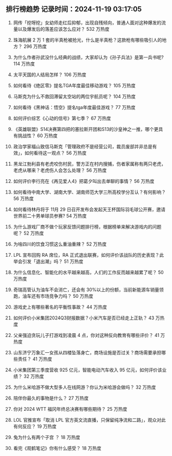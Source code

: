 
## 排行榜趋势 记录时间：2024-11-19 03:17:05
  
  1. 网传「挖呀挖」女幼师走红后抑郁，出现自残倾向，普通人面对这种爆发的流量以及爆发后的落差应该怎么应对？ 532 万热度
    
  2. 珠海航展 2 万 1 套的半真枪被抢光，什么是半真枪？这款枪有哪些吸引人的地方？ 296 万热度
    
  3. 为什么作者孙武没什么经典的战绩，大家却认为《孙子兵法》是第一兵书呢? 114 万热度
    
  4. 太平天国的人结局怎样？ 106 万热度
    
  5. 如何看待《绝区零》提名TGA年度最佳移动游戏？ 105 万热度
    
  6. 马斯克为什么不救回滞留太空站的两位宇航员呢？ 104 万热度
    
  7. 如何看待《黑神话：悟空》提名tga年度最佳游戏？ 77 万热度
    
  8. 如何评价综艺《心动的信号》第七季？ 67 万热度
    
  9. 《英雄联盟》S14决赛第四把的塞拉斯开团和S13的沙皇神之一推，哪个更具有挑战性？ 60 万热度
    
  10. 政治学家福山致信马斯克「管理政府不是经营公司，裁员废部并非总是有效」，如何看待这一观点？ 56 万热度
    
  11. 黑龙江勃利县有老虎咬伤村民，警方正在村内搜捕，伤者家属称有两只老虎，老虎从哪来？老虎伤人会怎么处理？ 56 万热度
    
  12. 如何评价李行亮在《再见爱人4》把葛夕叫出去单聊的事情？ 56 万热度
    
  13. 如何看待中南大学、湖南大学、湖南师范大学三所高校学分互认？有何影响？ 56 万热度
    
  14. 如何看待林丹将于 11月 29 日召开发布会发起天王杯国际羽毛球公开赛，邀请世界前二十男单球员参赛? 54 万热度
    
  15. 为什么游戏厂商不做个玩家反馈问题排行榜，根据榜单来解决游戏内的问题呢？ 52 万热度
    
  16. 为啥四川的饮食习惯这么重油重辣？ 52 万热度
    
  17. LPL 宣布回购 RA 席位，RA 正式退出联赛，如何评价该战队的历史表现？此举会引发「退出潮」吗？ 51 万热度
    
  18. 为什么信息化、智能化的水平越来越高，人们的工作反而越来越累了呢？ 50 万热度
    
  19. 奇瑞高管认为油车不会消亡，还会有 30%以上的份额，当前新能源车销量领跑，油车还有市场竞争力吗？ 50 万热度
    
  20. 游戏史上有哪些著名的平衡性事故？ 44 万热度
    
  21. 如何评价小米集团2024Q3财报数据？小米汽车是否已经走上正轨？ 43 万热度
    
  22. 父亲强迫贪玩儿子打游戏到凌晨 4 点，你对这种反向教育有哪些评价？ 41 万热度
    
  23. 山东济宁万象汇一女孩从四楼坠落身亡，商场设施是否过关？商场需要承担哪些责任？ 41 万热度
    
  24. 小米集团第三季度营收 925 亿元，智能电动汽车收入 95 亿元，如何评价该业绩？ 32 万热度
    
  25. 为什么米哈游不做大型多人在线网游？你认为米哈游会做吗？ 32 万热度
    
  26. 陪伴你最久的事物是什么？ 27 万热度
    
  27. 你对 2024 WTT 福冈年终总决赛有哪些期待？ 25 万热度
    
  28. LOL 官推宣布「取消 LPL 官方英文流直播，只保留纯净流和二路」，观众对此有何反应？ 19 万热度
    
  29. 兔为什么有两个子宫 ？ 18 万热度
    
  30. 看完《观鹤笔记》你有什么感受？ 18 万热度
    